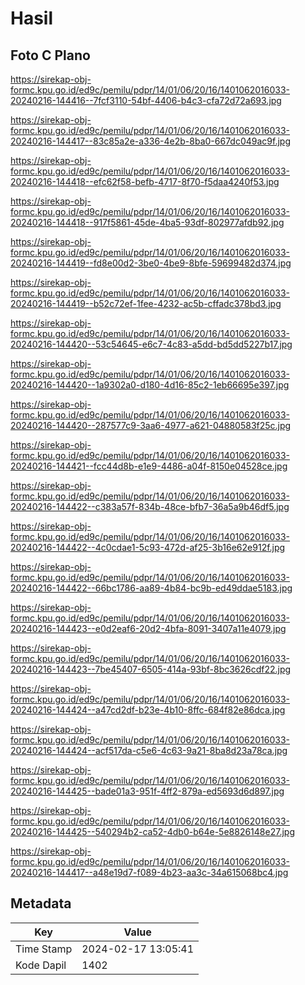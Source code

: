 # Hasil

## Foto C Plano

https://sirekap-obj-formc.kpu.go.id/ed9c/pemilu/pdpr/14/01/06/20/16/1401062016033-20240216-144416--7fcf3110-54bf-4406-b4c3-cfa72d72a693.jpg

https://sirekap-obj-formc.kpu.go.id/ed9c/pemilu/pdpr/14/01/06/20/16/1401062016033-20240216-144417--83c85a2e-a336-4e2b-8ba0-667dc049ac9f.jpg

https://sirekap-obj-formc.kpu.go.id/ed9c/pemilu/pdpr/14/01/06/20/16/1401062016033-20240216-144418--efc62f58-befb-4717-8f70-f5daa4240f53.jpg

https://sirekap-obj-formc.kpu.go.id/ed9c/pemilu/pdpr/14/01/06/20/16/1401062016033-20240216-144418--917f5861-45de-4ba5-93df-802977afdb92.jpg

https://sirekap-obj-formc.kpu.go.id/ed9c/pemilu/pdpr/14/01/06/20/16/1401062016033-20240216-144419--fd8e00d2-3be0-4be9-8bfe-59699482d374.jpg

https://sirekap-obj-formc.kpu.go.id/ed9c/pemilu/pdpr/14/01/06/20/16/1401062016033-20240216-144419--b52c72ef-1fee-4232-ac5b-cffadc378bd3.jpg

https://sirekap-obj-formc.kpu.go.id/ed9c/pemilu/pdpr/14/01/06/20/16/1401062016033-20240216-144420--53c54645-e6c7-4c83-a5dd-bd5dd5227b17.jpg

https://sirekap-obj-formc.kpu.go.id/ed9c/pemilu/pdpr/14/01/06/20/16/1401062016033-20240216-144420--1a9302a0-d180-4d16-85c2-1eb66695e397.jpg

https://sirekap-obj-formc.kpu.go.id/ed9c/pemilu/pdpr/14/01/06/20/16/1401062016033-20240216-144420--287577c9-3aa6-4977-a621-04880583f25c.jpg

https://sirekap-obj-formc.kpu.go.id/ed9c/pemilu/pdpr/14/01/06/20/16/1401062016033-20240216-144421--fcc44d8b-e1e9-4486-a04f-8150e04528ce.jpg

https://sirekap-obj-formc.kpu.go.id/ed9c/pemilu/pdpr/14/01/06/20/16/1401062016033-20240216-144422--c383a57f-834b-48ce-bfb7-36a5a9b46df5.jpg

https://sirekap-obj-formc.kpu.go.id/ed9c/pemilu/pdpr/14/01/06/20/16/1401062016033-20240216-144422--4c0cdae1-5c93-472d-af25-3b16e62e912f.jpg

https://sirekap-obj-formc.kpu.go.id/ed9c/pemilu/pdpr/14/01/06/20/16/1401062016033-20240216-144422--66bc1786-aa89-4b84-bc9b-ed49ddae5183.jpg

https://sirekap-obj-formc.kpu.go.id/ed9c/pemilu/pdpr/14/01/06/20/16/1401062016033-20240216-144423--e0d2eaf6-20d2-4bfa-8091-3407a11e4079.jpg

https://sirekap-obj-formc.kpu.go.id/ed9c/pemilu/pdpr/14/01/06/20/16/1401062016033-20240216-144423--7be45407-6505-414a-93bf-8bc3626cdf22.jpg

https://sirekap-obj-formc.kpu.go.id/ed9c/pemilu/pdpr/14/01/06/20/16/1401062016033-20240216-144424--a47cd2df-b23e-4b10-8ffc-684f82e86dca.jpg

https://sirekap-obj-formc.kpu.go.id/ed9c/pemilu/pdpr/14/01/06/20/16/1401062016033-20240216-144424--acf517da-c5e6-4c63-9a21-8ba8d23a78ca.jpg

https://sirekap-obj-formc.kpu.go.id/ed9c/pemilu/pdpr/14/01/06/20/16/1401062016033-20240216-144425--bade01a3-951f-4ff2-879a-ed5693d6d897.jpg

https://sirekap-obj-formc.kpu.go.id/ed9c/pemilu/pdpr/14/01/06/20/16/1401062016033-20240216-144425--540294b2-ca52-4db0-b64e-5e8826148e27.jpg

https://sirekap-obj-formc.kpu.go.id/ed9c/pemilu/pdpr/14/01/06/20/16/1401062016033-20240216-144417--a48e19d7-f089-4b23-aa3c-34a615068bc4.jpg


## Metadata

| Key        | Value               |
| ---------- | ------------------- |
| Time Stamp | 2024-02-17 13:05:41 |
| Kode Dapil | 1402                |



